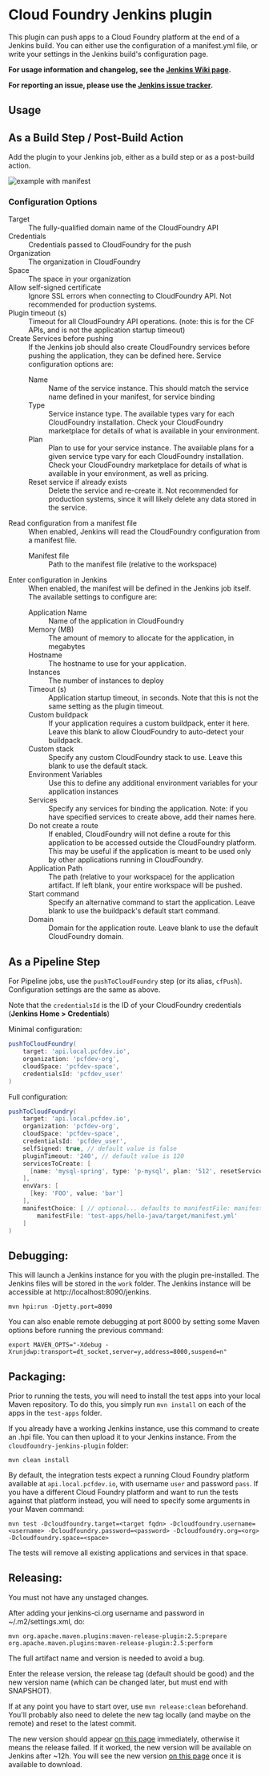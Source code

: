 Cloud Foundry Jenkins plugin
============================

This plugin can push apps to a Cloud Foundry platform at the end of a Jenkins build. You can either use the 
configuration of a manifest.yml file, or write your settings in the Jenkins build's configuration page.

**For usage information and changelog, see the
[Jenkins Wiki page](https://wiki.jenkins-ci.org/display/JENKINS/Cloud+Foundry+Plugin).**

**For reporting an issue, please use the
[Jenkins issue tracker](https://issues.jenkins-ci.org/browse/JENKINS/component/19824/).**

Usage
-----

## As a Build Step / Post-Build Action
Add the plugin to your Jenkins job, either as a build step or as a post-build action.

![example with manifest](./doc-images/example-manifest.png)

### Configuration Options

<dl>
  <dt>Target</dt><dd>The fully-qualified domain name of the CloudFoundry API</dd>
  <dt>Credentials</dt><dd>Credentials passed to CloudFoundry for the push</dd>
  <dt>Organization</dt><dd>The organization in CloudFoundry</dd>
  <dt>Space</dt><dd>The space in your organization</dd>
  <dt>Allow self-signed certificate</dt><dd>Ignore SSL errors when connecting to
      CloudFoundry API. Not recommended for production systems.</dd>
  <dt>Plugin timeout (s)</dt><dd>Timeout for all CloudFoundry API operations.
      (note: this is for the CF APIs, and is not the application startup timeout)
  <dt>Create Services before pushing</dt><dd>If the Jenkins job should also
      create CloudFoundry services before pushing the application, they can be
      defined here. Service configuration options are:<dl>
        <dt>Name</dt><dd>Name of the service instance. This should match the
            service name defined in your manifest, for service binding</dd>
        <dt>Type</dt><dd>Service instance type. The available types vary for
            each CloudFoundry installation. Check your CloudFoundry marketplace
            for details of what is available in your environment.</dd>
        <dt>Plan</dt><dd>Plan to use for your service instance. The available
            plans for a given service type vary for each CloudFoundry
            installation. Check your CloudFoundry marketplace for details of
            what is available in your environment, as well as pricing.</dd>
        <dt>Reset service if already exists</dt><dd>Delete the service and
            re-create it. Not recommended for production systems, since it will
            likely delete any data stored in the service.</dd>
      </dl>
  </dd>
  <dt>Read configuration from a manifest file</dt><dd>When enabled, Jenkins will
      read the CloudFoundry configuration from a manifest file.<dl>
      <dt>Manifest file</dt><dd>Path to the manifest file (relative to the workspace)</dd>
  </dl></dd>
  <dt>Enter configuration in Jenkins</dt><dd>When enabled, the manifest will be
      defined in the Jenkins job itself. The available settings to configure
      are:<dl>
        <dt>Application Name</dt><dd>Name of the application in CloudFoundry</dd>
        <dt>Memory (MB)</dt><dd>The amount of memory to allocate for the
            application, in megabytes</dd>
        <dt>Hostname</dt><dd>The hostname to use for your application.</dd>
        <dt>Instances</dt><dd>The number of instances to deploy</dd>
        <dt>Timeout (s)</dt><dd>Application startup timeout, in seconds. Note
            that this is not the same setting as the plugin timeout.</dd>
        <dt>Custom buildpack</dt><dd>If your application requires a custom
            buildpack, enter it here. Leave this blank to allow CloudFoundry to
            auto-detect your buildpack.</dd>
        <dt>Custom stack</dt><dd>Specify any custom CloudFoundry stack to use.
            Leave this blank to use the default stack.</dd>
        <dt>Environment Variables</dt><dd>Use this to define any additional
            environment variables for your application instances</dd>
        <dt>Services</dt><dd>Specify any services for binding the application.
            Note: if you have specified services to create above, add their
            names here.</dd>
        <dt>Do not create a route</dt><dd>If enabled, CloudFoundry will not
            define a route for this application to be accessed outside the
            CloudFoundry platform. This may be useful if the application is
            meant to be used only by other applications running in
            CloudFoundry.</dd>
        <dt>Application Path</dt><dd>The path (relative to your workspace) for
            the application artifact. If left blank, your entire workspace will
            be pushed.</dd>
        <dt>Start command</dt><dd>Specify an alternative command to start the
            application. Leave blank to use the buildpack's default start
            command.</dd>
        <dt>Domain</dt><dd>Domain for the application route. Leave blank to
            use the default CloudFoundry domain.</dd>
      </dl>
  </dd>
</dl>

## As a Pipeline Step

For Pipeline jobs, use the `pushToCloudFoundry` step (or its alias, `cfPush`).
Configuration settings are the same as above.

Note that the `credentialsId` is the ID of your CloudFoundry credentials
(**Jenkins Home > Credentials**)

Minimal configuration:
```groovy
pushToCloudFoundry(
    target: 'api.local.pcfdev.io',
    organization: 'pcfdev-org',
    cloudSpace: 'pcfdev-space',
    credentialsId: 'pcfdev_user'
)
```

Full configuration:
```groovy
pushToCloudFoundry(
    target: 'api.local.pcfdev.io',
    organization: 'pcfdev-org',
    cloudSpace: 'pcfdev-space',
    credentialsId: 'pcfdev_user',
    selfSigned: true, // default value is false
    pluginTimeout: '240', // default value is 120
    servicesToCreate: [
      [name: 'mysql-spring', type: 'p-mysql', plan: '512', resetService: true]
    ],
    envVars: [
      [key: 'FOO', value: 'bar']
    ],
    manifestChoice: [ // optional... defaults to manifestFile: manifest.yml
        manifestFile: 'test-apps/hello-java/target/manifest.yml'
    ]
)
```

Debugging:
----------
This will launch a Jenkins instance for you with the plugin pre-installed. The Jenkins files will be stored in the
`work` folder.
The Jenkins instance will be accessible at http://localhost:8090/jenkins.

```
mvn hpi:run -Djetty.port=8090
```

You can also enable remote debugging at port 8000 by setting some Maven options before running the previous command:

```
export MAVEN_OPTS="-Xdebug -Xrunjdwp:transport=dt_socket,server=y,address=8000,suspend=n"
```

Packaging:
----------

Prior to running the tests, you will need to install the test apps into your local
Maven repository. To do this, you simply run `mvn install` on each of the apps
in the `test-apps` folder.

If you already have a working Jenkins instance, use this command to create an .hpi file. You can then upload it to your
Jenkins instance. From the `cloudfoundry-jenkins-plugin` folder:

```
mvn clean install
```

By default, the integration tests expect a running Cloud Foundry platform available at `api.local.pcfdev.io`, with
username `user` and password `pass`. If you have a different Cloud Foundry platform and want to run the tests
against that platform instead, you will need to specify some arguments in your Maven command:

```
mvn test -Dcloudfoundry.target=<target fqdn> -Dcloudfoundry.username=<username> -Dcloudfoundry.password=<password> -Dcloudfoundry.org=<org> -Dcloudfoundry.space=<space>
```

The tests will remove all existing applications and services in that space.

Releasing:
----------

You must not have any unstaged changes.

After adding your jenkins-ci.org username and password in ~/.m2/settings.xml, do:

```
mvn org.apache.maven.plugins:maven-release-plugin:2.5:prepare org.apache.maven.plugins:maven-release-plugin:2.5:perform
```

The full artifact name and version is needed to avoid a bug.

Enter the release version, the release tag (default should be good) and the new version name (which can be changed
later, but must end with SNAPSHOT).

If at any point you have to start over, use `mvn release:clean` beforehand. You'll probably also need to delete the new
tag locally (and maybe on the remote) and reset to the latest commit.

The new version should appear [on this page](http://repo.jenkins-ci.org/releases/org/jenkins-ci/plugins/cloudfoundry/)
immediately, otherwise it means the release failed. If it worked, the new version will be available on Jenkins after
~12h. You will see the new version [on this page](http://updates.jenkins-ci.org/update-center.json) once it is available
to download.
